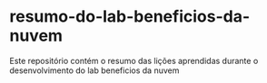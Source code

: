 # resumo-do-lab-beneficios-da-nuvem
Este repositório contém o resumo das lições aprendidas durante o desenvolvimento do lab beneficios da nuvem
